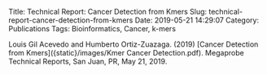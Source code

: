 Title: Technical Report: Cancer Detection from Kmers
Slug: technical-report-cancer-detection-from-kmers
Date: 2019-05-21 14:29:07
Category: Publications
Tags: Bioinformatics, Cancer, k-mers

Louis Gil Acevedo and Humberto Ortiz-Zuazaga. (2019)
[Cancer Detection from Kmers]({static}/images/Kmer Cancer Detection.pdf).
Megaprobe Technical Reports, San Juan, PR, May 21, 2019.
